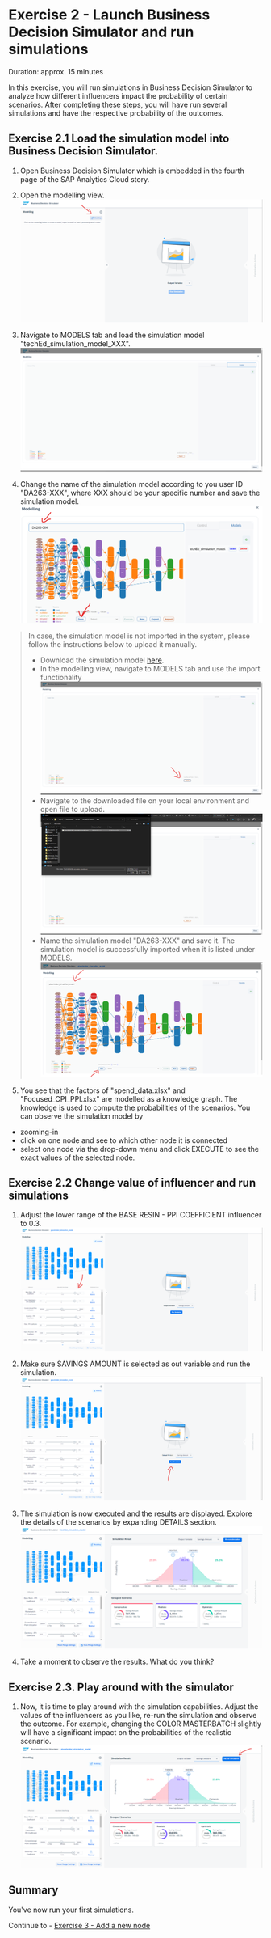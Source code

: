 # Exercise 2 - Launch Business Decision Simulator and run simulations

Duration: approx. 15 minutes

In this exercise, you will run simulations in Business Decision Simulator to analyze how different influencers impact the probability of certain scenarios.
After completing these steps, you will have run several simulations and have the respective probability of the outcomes.


## Exercise 2.1 Load the simulation model into Business Decision Simulator.
1. Open Business Decision Simulator which is embedded in the fourth page of the SAP Analytics Cloud story. 

2. Open the modelling view.
![](/exercises/ex2/images/ex2_1_1.png)

3. Navigate to MODELS tab and load the simulation model "techEd_simulation_model_XXX".
![](/exercises/ex2/images/ex2_1_2.png)

4. Change the name of the simulation model according to you user ID "DA263-XXX", where XXX should be your specific number and save the simulation model.
![](/exercises/ex2/images/ex2_1_2_1.png)


> In case, the simulation model is not imported in the system, please follow the instructions below to upload it manually. 
> - Download the simulation model [here](/data/techEd_simulation_model.json).
> - In the modelling view, navigate to MODELS tab and use the import functionality
![](/exercises/ex2/images/ex2_1_3.png)
> - Navigate to the downloaded file on your local environment and open file to upload.
![](/exercises/ex2/images/ex2_1_5.png)
> - Name the simulation model "DA263-XXX" and save it. The simulation model is successfully imported when it is listed under MODELS.
![](/exercises/ex2/images/ex2_1_4.png)

5. You see that the factors of "spend_data.xlsx" and "Focused_CPI_PPI.xlsx" are modelled as a knowledge graph. The knowledge is used to compute the probabilities of the scenarios. You can observe the simulation model by 
- zooming-in
- click on one node and see to which other node it is connected
- select one node via the drop-down menu and click EXECUTE to see the exact values of the selected node.

## Exercise 2.2 Change value of influencer and run simulations

1. Adjust the lower range of the BASE RESIN - PPI COEFFICIENT influencer to 0.3.
![](/exercises/ex2/images/ex2_2_1.png)

2. Make sure SAVINGS AMOUNT is selected as out variable and run the simulation.
![](/exercises/ex2/images/ex2_2_2.png)


3. The simulation is now executed and the results are displayed. Explore the details of the scenarios by expanding DETAILS section.
![](/exercises/ex2/images/ex2_2_3.png)

4. Take a moment to observe the results. What do you think?

## Exercise 2.3. Play around with the simulator
1. Now, it is time to play around with the simulation capabilities. Adjust the values of the influencers as you like, re-run the simulation and observe the outcome. For example, changing the COLOR MASTERBATCH slightly will have a significant impact on the probabilities of the realistic scenario.
![](/exercises/ex2/images/ex2_3_1.png)


## Summary

You've now run your first simulations.

Continue to - [Exercise 3 - Add a new node](../ex3/README.md)
